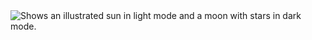 <picture>
 <source media="(prefers-color-scheme: dark)" srcset="https://media2.architecturemedia.net/site_media/media/cache/1b/74/1b74fa91cfbbf08ef6a51396347470ca.jpg">
 <source media="(prefers-color-scheme: light)" srcset="https://media3.architecturemedia.net/site_media/media/cache/7e/ed/7eed0583277ba282e33e1a3008c6adbe.jpg">
 <img alt="Shows an illustrated sun in light mode and a moon with stars in dark mode." src="https://user-images.githubusercontent.com/25423296/163456779-a8556205-d0a5-45e2-ac17-42d089e3c3f8.png">
</picture>

